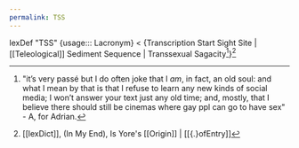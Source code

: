 ```yaml
---
permalink: TSS
---
```

lexDef "TSS" {usage::: Lacronym} < {Transcription Start Sight Site |[[Teleological]] Sediment Sequence | Transsexual Sagacity[^sagacity]}[^TSSLacronym]

[^TSSLacronym]: [[lexDict]], (In My End), Is Yore's [[Origin]] | [[{.}ofEntry]]
[^sagacity]: "it’s very passé but I do often joke that I *am*, in fact, an old soul: and what I mean by that is that I refuse to learn any new kinds of social media; I won’t answer your text just any old time; and, mostly, that I believe there should still be cinemas where gay ppl can go to have sex" - A, for Adrian.